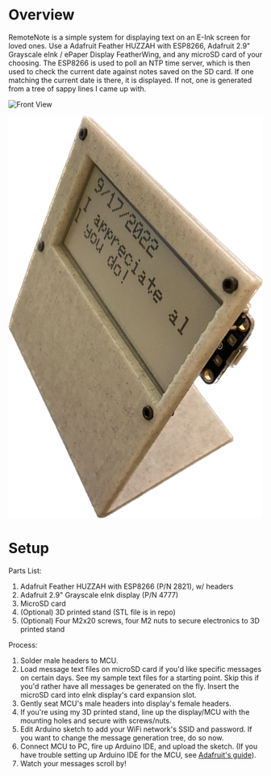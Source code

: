 # Overview
RemoteNote is a simple system for displaying text on an E-Ink screen for loved ones. Use a Adafruit Feather HUZZAH with ESP8266, Adafruit 2.9" Grayscale eInk / ePaper Display FeatherWing, and any microSD card of your choosing. The ESP8266 is used to poll an NTP time server, which is then used to check the current date against notes saved on the SD card. If one matching the current date is there, it is displayed. If not, one is generated from a tree of sappy lines I came up with.

![Front View](Resources/Result1.PNG)

![Side View](Resources/Result2.PNG)

# Setup
Parts List:
1. Adafruit Feather HUZZAH with ESP8266 (P/N 2821), w/ headers
2. Adafruit 2.9" Grayscale eInk display (P/N 4777)
3. MicroSD card
4. (Optional) 3D printed stand (STL file is in repo)
5. (Optional) Four M2x20 screws, four M2 nuts to secure electronics to 3D printed stand

Process:
1. Solder male headers to MCU.
2. Load message text files on microSD card if you'd like specific messages on certain days. See my sample text files for a starting point. Skip this if you'd rather have all messages be generated on the fly. Insert the microSD card into eInk display's card expansion slot.
3. Gently seat MCU's male headers into display's female headers.
5. If you're using my 3D printed stand, line up the display/MCU with the mounting holes and secure with screws/nuts.
6. Edit Arduino sketch to add your WiFi network's SSID and password. If you want to change the message generation tree, do so now.
7. Connect MCU to PC, fire up Arduino IDE, and upload the sketch. (If you have trouble setting up Arduino IDE for the MCU, see [Adafruit's guide](https://learn.adafruit.com/adafruit-feather-328p-atmega328-atmega328p)). 
8. Watch your messages scroll by!
